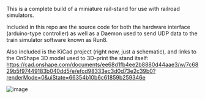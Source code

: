 This is a complete build of a miniature rail-stand for use with railroad simulators.

Included in this repo are the source code for both the hardware interface (arduino-type controller) as well as a Daemon used to send UDP data to the train simulator software known as Run8.

Also included is the KiCad project (right now, just a schematic), and links to the OnShape 3D model used to 3D-print the stand itself: https://cad.onshape.com/documents/ee68d1fb4ee2b8880d44aae3/w/7c6829b5f97449183b040dd5/e/efcd98333ec3d0d73e2c39b0?renderMode=0&uiState=66354b10b6c61859b259346e

![image](https://github.com/sjstein/miniRDproject/assets/33467117/7855ebe9-4549-40e4-a066-8fe113140b96)
